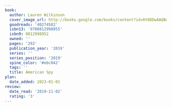 ```yaml
---
book:
  author: Lauren Wilkinson
  cover_image_url: http://books.google.com/books/content?id=0t6DDwAAQBAJ&printsec=frontcover&img=1&zoom=1&edge=curl&source=gbs_api
  goodreads: '40274582'
  isbn13: '9780812998955'
  isbn9: 0812998952
  owned: ''
  pages: '292'
  publication_year: '2019'
  series: ''
  series_position: '2019'
  spine_color: '#ebc042'
  tags: ''
  title: American Spy
plan:
  date_added: 2023-01-01
review:
  date_read: '2019-11-02'
  rating: '3'
---
```

